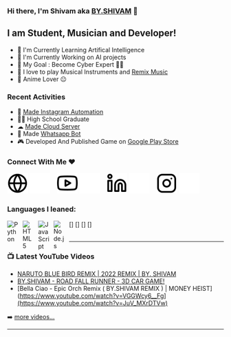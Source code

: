 ### Hi there, I'm Shivam aka [BY.SHIVAM](https://g.co/kgs/nsGsHx) 👋

## I am Student, Musician and Developer!
- 🤖 I'm Currently Learning Artifical Intelligence 
- 🏧 I'm Currently Working on AI projects 
- 🥅 My Goal : Become Cyber Expert 🐱‍💻
- 🎵 I love to play Musical Instruments and [Remix Music](youtube)
- 💝 Anime Lover 😐

### Recent Activities 
- 🏧 [Made Instagram Automation](https://instagram.com/by.shivam_ai)
- 👨‍🎓 High School Graduate
- ☁ [Made Cloud Server](https://cloud.byshivam.ml/)
- 🤖 Made [Whatsapp Bot](https://github.com/byshivam/L4663R-BOT-RE)
- 🎮 Developed And Published Game on [Google Play Store](https://play.google.com/store/apps/details?id=com.byshivam.roadfall)

### Connect With Me ♥


[![website](./img/globe-light.svg)](https://byshivam.ml#gh-light-mode-only)
[![website](./img/globe-dark.svg)](https://byshivam.ml#gh-dark-mode-only)
&nbsp;&nbsp;
[![website](./img/youtube-light.svg)](https://youtube.com/byshivamrebooted#gh-light-mode-only)
[![website](./img/youtube-dark.svg)](https://youtube.com/byshivamrebooted#gh-dark-mode-only)
&nbsp;&nbsp;
[![website](./img/linkedin-light.svg)](https://linkedin.com/in/byshivam#gh-light-mode-only)
[![website](./img/linkedin-dark.svg)](https://linkedin.com/in/byshivam#gh-dark-mode-only)
&nbsp;&nbsp;
[![website](./img/instagram-light.svg)](https://instagram.com/by.shivamyt#gh-light-mode-only)
[![website](./img/instagram-dark.svg)](https://instagram.com/by.shivamyt#gh-dark-mode-only)

### Languages I leaned:
[<img align="left" alt="Python" width="26px" src="https://cdn.jsdelivr.net/gh/devicons/devicon/icons/python/python-original.svg" style="padding-right:10px;" />]
[<img align="left" alt="HTML5" width="26px" src="https://cdn.jsdelivr.net/gh/devicons/devicon/icons/html5/html5-original.svg" style="padding-right:10px;" />]
[<img align="left" alt="JavaScript" width="26px" src="https://cdn.jsdelivr.net/gh/devicons/devicon/icons/javascript/javascript-original.svg" style="padding-right:10px;" />]
[<img align="left" alt="Node.js" width="26px" src="https://cdn.jsdelivr.net/gh/devicons/devicon/icons/nodejs/nodejs-original.svg" style="padding-right:10px;" />]
<br />
<br />

---

### 📺 Latest YouTube Videos

<!-- YOUTUBE:START -->
- [NARUTO BLUE BIRD REMIX | 2022 REMIX | BY. SHIVAM](https://www.youtube.com/watch?v=YvuVkaFXDqI)
- [BY.SHIVAM - ROAD FALL RUNNER - 3D CAR GAME!](https://www.youtube.com/watch?v=b2L61RSK4hM)
- [Bella Ciao - Epic Orch Remix ( BY.SHIVAM REMIX ) | MONEY HEIST](https://www.youtube.com/watch?v=VGGWcy6__Fg](https://www.youtube.com/watch?v=JuV_MXrDTVw)
<!-- YOUTUBE:END -->

➡️ [more videos...](https://youtube.com/byshivamrebooted)

---
